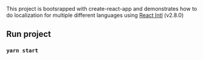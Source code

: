 This project is bootsrapped with create-react-app and demonstrates how to do localization for multiple different languages using [React Intl](https://github.com/formatjs/react-intl) (v2.8.0)

## Run project

### `yarn start`
